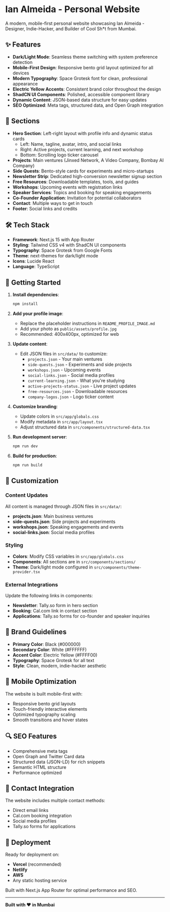 # Ian Almeida - Personal Website

A modern, mobile-first personal website showcasing Ian Almeida - Designer, Indie-Hacker, and Builder of Cool Sh*t from Mumbai.

## ✨ Features

- **Dark/Light Mode**: Seamless theme switching with system preference detection
- **Mobile-First Design**: Responsive bento grid layout optimized for all devices
- **Modern Typography**: Space Grotesk font for clean, professional appearance
- **Electric Yellow Accents**: Consistent brand color throughout the design
- **ShadCN UI Components**: Polished, accessible component library
- **Dynamic Content**: JSON-based data structure for easy updates
- **SEO Optimized**: Meta tags, structured data, and Open Graph integration

## 🎯 Sections

- **Hero Section**: Left-right layout with profile info and dynamic status cards
  - Left: Name, tagline, avatar, intro, and social links
  - Right: Active projects, current learning, and next workshop
  - Bottom: Scrolling logo ticker carousel
- **Projects**: Main ventures (Jinxed Network, A Video Company, Bombay AI Company)
- **Side Quests**: Bento-style cards for experiments and micro-startups
- **Newsletter Strip**: Dedicated high-conversion newsletter signup section  
- **Free Resources**: Downloadable templates, tools, and guides
- **Workshops**: Upcoming events with registration links
- **Speaker Services**: Topics and booking for speaking engagements
- **Co-Founder Application**: Invitation for potential collaborators
- **Contact**: Multiple ways to get in touch
- **Footer**: Social links and credits

## 🛠 Tech Stack

- **Framework**: Next.js 15 with App Router
- **Styling**: Tailwind CSS v4 with ShadCN UI components
- **Typography**: Space Grotesk from Google Fonts
- **Theme**: next-themes for dark/light mode
- **Icons**: Lucide React
- **Language**: TypeScript

## 🚀 Getting Started

1. **Install dependencies**:
   ```bash
   npm install
   ```

2. **Add your profile image**:
   - Replace the placeholder instructions in `README_PROFILE_IMAGE.md`
   - Add your photo as `public/assets/profile.jpg`
   - Recommended: 400x400px, optimized for web

3. **Update content**:
   - Edit JSON files in `src/data/` to customize:
     - `projects.json` - Your main ventures
     - `side-quests.json` - Experiments and side projects
     - `workshops.json` - Upcoming events
     - `social-links.json` - Social media profiles
     - `current-learning.json` - What you're studying
     - `active-projects-status.json` - Live project updates
     - `free-resources.json` - Downloadable resources
     - `company-logos.json` - Logo ticker content

4. **Customize branding**:
   - Update colors in `src/app/globals.css`
   - Modify metadata in `src/app/layout.tsx`
   - Adjust structured data in `src/components/structured-data.tsx`

5. **Run development server**:
   ```bash
   npm run dev
   ```

6. **Build for production**:
   ```bash
   npm run build
   ```

## 📝 Customization

### Content Updates
All content is managed through JSON files in `src/data/`:
- **projects.json**: Main business ventures
- **side-quests.json**: Side projects and experiments  
- **workshops.json**: Speaking engagements and events
- **social-links.json**: Social media profiles

### Styling
- **Colors**: Modify CSS variables in `src/app/globals.css`
- **Components**: All sections are in `src/components/sections/`
- **Theme**: Dark/light mode configured in `src/components/theme-provider.tsx`

### External Integrations
Update the following links in components:
- **Newsletter**: Tally.so form in hero section
- **Booking**: Cal.com link in contact section  
- **Applications**: Tally.so forms for co-founder and speaker inquiries

## 🎨 Brand Guidelines

- **Primary Color**: Black (#000000)
- **Secondary Color**: White (#FFFFFF) 
- **Accent Color**: Electric Yellow (#FFFF00)
- **Typography**: Space Grotesk for all text
- **Style**: Clean, modern, indie-hacker aesthetic

## 📱 Mobile Optimization

The website is built mobile-first with:
- Responsive bento grid layouts
- Touch-friendly interactive elements
- Optimized typography scaling
- Smooth transitions and hover states

## 🔍 SEO Features

- Comprehensive meta tags
- Open Graph and Twitter Card data
- Structured data (JSON-LD) for rich snippets
- Semantic HTML structure
- Performance optimized

## 📧 Contact Integration

The website includes multiple contact methods:
- Direct email links
- Cal.com booking integration
- Social media profiles
- Tally.so forms for applications

## 🚢 Deployment

Ready for deployment on:
- **Vercel** (recommended)
- **Netlify** 
- **AWS**
- Any static hosting service

Built with Next.js App Router for optimal performance and SEO.

---

**Built with ❤️ in Mumbai**
